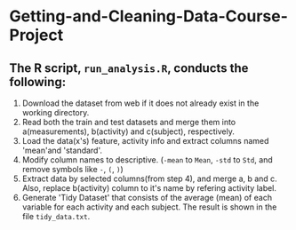# Getting-and-Cleaning-Data-Course-Project


## The R script, `run_analysis.R`, conducts the following:


1. Download the dataset from web if it does not already exist in the working directory.
2. Read both the train and test datasets and merge them into a(measurements), b(activity) and c(subject), respectively.
3. Load the data(x's) feature, activity info and extract columns named 'mean'and 'standard'.
4. Modify column names to descriptive. (`-mean` to `Mean`, `-std` to `Std`, and remove symbols like `-`, `(`, `)`)
5. Extract data by selected columns(from step 4), and merge a, b and c.
   Also, replace b(activity) column to it's name by refering activity label.
6. Generate 'Tidy Dataset' that consists of the average (mean) of each variable for each activity and each subject.
   The result is shown in the file `tidy_data.txt`.
